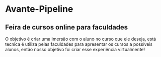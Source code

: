 # Avante-Pipeline
## Feira de cursos online para faculdades
O objetivo é criar uma imersão com o aluno no curso que ele deseja,
está tecnica é utiliza pelas faculdades para apresentar os cursos a possíveis
alunos, então nosso objetivo foi criar esse experiência virtualmente!
